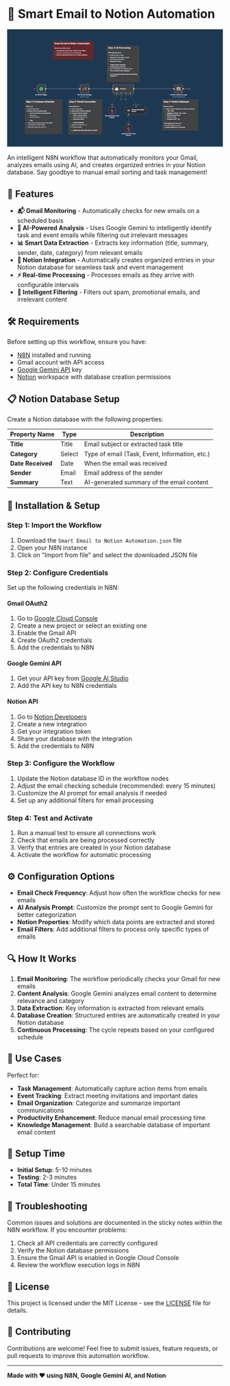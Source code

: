 # 📧 Smart Email to Notion Automation

![N8N Workflow Template](template.png)

An intelligent N8N workflow that automatically monitors your Gmail, analyzes emails using AI, and creates organized entries in your Notion database. Say goodbye to manual email sorting and task management!

## 🚀 Features

- **📬 Gmail Monitoring** - Automatically checks for new emails on a scheduled basis
- **🤖 AI-Powered Analysis** - Uses Google Gemini to intelligently identify task and event emails while filtering out irrelevant messages
- **📊 Smart Data Extraction** - Extracts key information (title, summary, sender, date, category) from relevant emails
- **📝 Notion Integration** - Automatically creates organized entries in your Notion database for seamless task and event management
- **⚡ Real-time Processing** - Processes emails as they arrive with configurable intervals
- **🎯 Intelligent Filtering** - Filters out spam, promotional emails, and irrelevant content

## 🛠️ Requirements

Before setting up this workflow, ensure you have:

- [N8N](https://n8n.io/) installed and running
- Gmail account with API access
- [Google Gemini API](https://ai.google.dev/) key
- [Notion](https://notion.so/) workspace with database creation permissions

## 📋 Notion Database Setup

Create a Notion database with the following properties:

| Property Name | Type | Description |
|---------------|------|-------------|
| **Title** | Title | Email subject or extracted task title |
| **Category** | Select | Type of email (Task, Event, Information, etc.) |
| **Date Received** | Date | When the email was received |
| **Sender** | Email | Email address of the sender |
| **Summary** | Text | AI-generated summary of the email content |

## 🔧 Installation & Setup

### Step 1: Import the Workflow
1. Download the `Smart Email to Notion Automation.json` file
2. Open your N8N instance
3. Click on "Import from file" and select the downloaded JSON file

### Step 2: Configure Credentials
Set up the following credentials in N8N:

#### Gmail OAuth2
1. Go to [Google Cloud Console](https://console.cloud.google.com/)
2. Create a new project or select an existing one
3. Enable the Gmail API
4. Create OAuth2 credentials
5. Add the credentials to N8N

#### Google Gemini API
1. Get your API key from [Google AI Studio](https://ai.google.dev/)
2. Add the API key to N8N credentials

#### Notion API
1. Go to [Notion Developers](https://developers.notion.com/)
2. Create a new integration
3. Get your integration token
4. Share your database with the integration
5. Add the credentials to N8N

### Step 3: Configure the Workflow
1. Update the Notion database ID in the workflow nodes
2. Adjust the email checking schedule (recommended: every 15 minutes)
3. Customize the AI prompt for email analysis if needed
4. Set up any additional filters for email processing

### Step 4: Test and Activate
1. Run a manual test to ensure all connections work
2. Check that emails are being processed correctly
3. Verify that entries are created in your Notion database
4. Activate the workflow for automatic processing

## ⚙️ Configuration Options

- **Email Check Frequency**: Adjust how often the workflow checks for new emails
- **AI Analysis Prompt**: Customize the prompt sent to Google Gemini for better categorization
- **Notion Properties**: Modify which data points are extracted and stored
- **Email Filters**: Add additional filters to process only specific types of emails

## 🔍 How It Works

1. **Email Monitoring**: The workflow periodically checks your Gmail for new emails
2. **Content Analysis**: Google Gemini analyzes email content to determine relevance and category
3. **Data Extraction**: Key information is extracted from relevant emails
4. **Database Creation**: Structured entries are automatically created in your Notion database
5. **Continuous Processing**: The cycle repeats based on your configured schedule

## 🎯 Use Cases

Perfect for:
- **Task Management**: Automatically capture action items from emails
- **Event Tracking**: Extract meeting invitations and important dates
- **Email Organization**: Categorize and summarize important communications
- **Productivity Enhancement**: Reduce manual email processing time
- **Knowledge Management**: Build a searchable database of important email content

## 📝 Setup Time

- **Initial Setup**: 5-10 minutes
- **Testing**: 2-3 minutes
- **Total Time**: Under 15 minutes

## 🐛 Troubleshooting

Common issues and solutions are documented in the sticky notes within the N8N workflow. If you encounter problems:

1. Check all API credentials are correctly configured
2. Verify the Notion database permissions
3. Ensure the Gmail API is enabled in Google Cloud Console
4. Review the workflow execution logs in N8N

## 📄 License

This project is licensed under the MIT License - see the [LICENSE](LICENSE) file for details.

## 🤝 Contributing

Contributions are welcome! Feel free to submit issues, feature requests, or pull requests to improve this automation workflow.

---

**Made with ❤️ using N8N, Google Gemini AI, and Notion**
